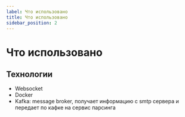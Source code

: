 ```yaml
---
label: Что использовано 
title: Что использовано
sidebar_position: 2
---
```

# Что использовано
## Технологии
- Websocket
- Docker
- Kafka: message broker, получает информацию с smtp сервера и передает по кафке на сервис парсинга

